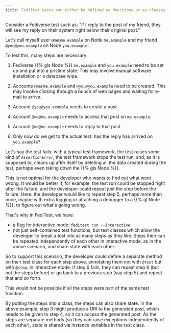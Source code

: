 ```yaml
---
title: FediTest tests can either be defined as functions or as classes with "steps". What's that for?
---
```


Consider a Fediverse test such as: "if I reply to the post of my friend, they will see my
reply on their system right below their original post."

Let's call myself user `@me@me.example`
on Node `me.example` and my friend `@you@you.example` on Node `you.example`.

To test this, many steps are necessary:

1. Fediverse {{% gls Node %}} `me.example` and `you.example` need to be set up and put into
  a pristine state. This may involve manual software installation or a database wipe.

2. Accounts `@me@me.example` and `@you@you.example` need to be created. This may involve
  clicking through a bunch of web pages and waiting for e-mail to arrive.

3. Account `@you@you.example` needs to create a post.

4. Account `@me@me.example` needs to access that post on `me.example`.

5. Account `@me@me.example` needs to reply to that post.

6. Only now do we get to the actual test: has the reply has arrived on `you.example`?

Let's say the test fails: with a typical test framework, the test raises some kind of
`AssertionError`, the test framework stops the test run, and, as it is supposed to, cleans
up after itself by deleting all the data created during the test, perhaps even taking
down the {{% gls Node %}}.

This is not optimal for the developer who wants to find out what went wrong. It would
be better if, for example, the test run could be stopped right after the failure,
and the developer could repeat just the step before the failure. Here: the developer
would like to repeat step 5, perhaps more than once, maybe with extra logging or
attaching a debugger to a {{% gl Node %}}, to figure out what's going wrong.

That's why in FediTest, we have:

* a flag for interactive mode: ``feditest run --interactive``
* not just self-contained test functions, but test classes which allow the developer to
  break a test into as many steps as they like. Steps then can be repeated independently
  of each other in interactive mode, as in the above scenario, and share state with
  each other.

So to support this scenario, the developer could define a separate method on their
test class for each step above, annotating them not with `@test` but with `@step`.
In interactive mode, if step 6 fails, they can repeat step 6 (but not the steps before)
or go back to a previous step (say step 5) and repeat that and so forth.

This would not be possible if all the steps were part of the same test function.

By putting the steps into a class, the steps can also share state.
In the above example, step 3 might produce a URI to the generated post, which needs
to be given to step 4, so it can access the generated post. As the steps are
separate methods (so they can raise exceptions independently of each other), state
is shared via instance variables in the test class.
